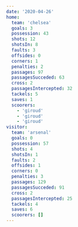 ```yaml
---
date: '2020-04-26'
home:
  team: 'chelsea'
  goals: 3
  possession: 43
  shots: 12
  shotsIn: 8
  faults: 3
  offsides: 0
  corners: 1
  penalties: 2
  passages: 97
  passagesSucceded: 63
  cross: 2
  passagesIntercepted: 32
  tackels: 5
  saves: 1
  scoorers:
    - 'giroud'
    - 'giroud'
    - 'giroud'
visitor:
  team: 'arsenal'
  goals: 0
  possession: 57
  shots: 4
  shotsIn: 1
  faults: 2
  offsides: 1
  corners: 0
  penalties: 3
  passages: 129
  passagesSucceded: 91
  cross: 2
  passagesIntercepted: 25
  tackels: 4
  saves: 6
  scoorers: []
---
```

